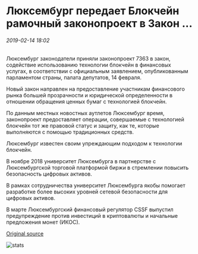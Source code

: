 # Люксембург передает Блокчейн рамочный законопроект в Закон ...

###### 2019-02-14 18:02

Люксембург законодатели приняли законопроект 7363 в закон, содействие использованию технологии блокчейн в финансовых услугах, в соответствии с официальным заявлением, опубликованным парламентом страны, палата депутатов, 14 февраля.

Новый закон направлен на предоставление участникам финансового рынка большей прозрачности и юридической определенности в отношении обращения ценных бумаг с технологией блокчейн.

По данным местных новостных аутлетов Люксембург время, законопроект предоставляет операции, совершаемые с технологией блокчейн тот же правовой статус и защиту, как те, которые выполняются с помощью традиционных средств.

Люксембург известен своим упреждающим подходом к технологии блокчейн.

В ноябре 2018 университет Люксембурга в партнерстве с Люксембургской торговой платформой биржи в стремлении повысить безопасность цифровых активов.

В рамках сотрудничества университет Люксембурга якобы помогает разработке более высоких уровней сетевой безопасности для цифровых активов.

В марте Люксембургский финансовый регулятор CSSF выпустил предупреждение против инвестиций в криптовалюты и начальные предложения монет (ИКОС).

[Original source](https://cointelegraph.com/news/luxembourg-passes-blockchain-framework-bill-into-law)

![stats](https://c.statcounter.com/11760860/0/a89fa40b/1/ "stats")